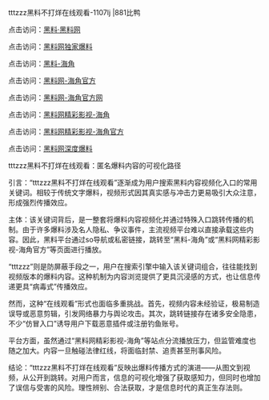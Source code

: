 tttzzz黑料不打烊在线观看-1107lj |881比鸭

点击访问：<a href="https://heiliaolvzlu3.pages.dev">黑料·黑料网</a>

点击访问：<a href="https://heiliaoyvnrda.pages.dev">黑料网独家爆料</a>

点击访问：<a href="https://heiliao3gvg9x.pages.dev">黑料-海角</a>

点击访问：<a href="https://heiliaotlyq53.pages.dev">黑料网-海角官方</a>

点击访问：<a href="https://heiliaokof3cy.pages.dev">黑料网-海角官方网</a>

点击访问：<a href="https://heiliaoryrhyu.pages.dev">黑料网精彩影视-海角</a>

点击访问：<a href="https://heiliao9wsbg3.pages.dev">黑料网精彩影视-海角官方</a>

点击访问：<a href="https://heiliaoxrq8i9.pages.dev">黑料网深度爆料</a>

tttzzz黑料不打烊在线观看：匿名爆料内容的可视化路径

引言：“tttzzz黑料不打烊在线观看”逐渐成为用户搜索黑料内容视频化入口的常用关键词。相较于传统文字爆料，视频形式因其真实感与冲击力更易吸引大众注意，形成强烈传播效应。

主体：该关键词背后，是一整套将爆料内容视频化并通过特殊入口跳转传播的机制。由于许多爆料涉及名人隐私、争议事件，主流视频平台难以直接承载这些内容。因此，黑料平台通过so导航或私密链接，跳转至“黑料-海角”或“黑料网精彩影视-海角官方”等页面进行播放。

“tttzzz”则是防屏蔽手段之一，用户在搜索引擎中输入该关键词组合，往往能找到视频版本的爆料内容。这种机制为内容浏览提供了更具沉浸感的方式，也让信息传递更具“病毒式”传播效应。

然而，这种“在线观看”形式也面临多重挑战。首先，视频内容未经验证，极易制造误导或恶意剪辑，引发网络暴力与舆论攻击。其次，跳转链接存在诸多安全隐患，不少“仿冒入口”诱导用户下载恶意插件或注册钓鱼账号。

平台方面，虽然通过“黑料网精彩影视-海角”等站点分流播放压力，但监管难度也随之加大。内容一旦触碰法律红线，将面临封禁、追责甚至刑事风险。

结论：“tttzzz黑料不打烊在线观看”反映出爆料传播方式的演进——从图文到视频，从公开到跳转。对用户而言，信息的可视化增强了获取感知力，但同时也增加了误信与受害的风险。理性辨别、合法获取，才是信息时代的真正生存法则。
